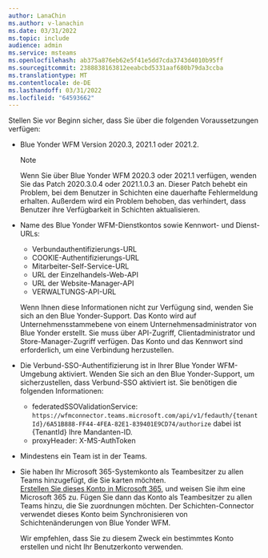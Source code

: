 ```yaml
---
author: LanaChin
ms.author: v-lanachin
ms.date: 03/31/2022
ms.topic: include
audience: admin
ms.service: msteams
ms.openlocfilehash: ab375a876eb62e5f41e5dd7cda3743d4010b95ff
ms.sourcegitcommit: 2388838163812eeabcbd5331aaf680b79da3ccba
ms.translationtype: MT
ms.contentlocale: de-DE
ms.lasthandoff: 03/31/2022
ms.locfileid: "64593662"
---
```

Stellen Sie vor Beginn sicher, dass Sie über die folgenden Voraussetzungen verfügen:

- Blue Yonder WFM Version 2020.3, 2021.1 oder 2021.2.

    > [!NOTE]
    > Wenn Sie über Blue Yonder WFM 2020.3 oder 2021.1 verfügen, wenden Sie das Patch 2020.3.0.4 oder 2021.1.0.3 an. Dieser Patch behebt ein Problem, bei dem Benutzer in Schichten eine dauerhafte Fehlermeldung erhalten. Außerdem wird ein Problem behoben, das verhindert, dass Benutzer ihre Verfügbarkeit in Schichten aktualisieren.

- Name des Blue Yonder WFM-Dienstkontos sowie Kennwort- und Dienst-URLs:

    - Verbundauthentifizierungs-URL
    - COOKIE-Authentifizierungs-URL
    - Mitarbeiter-Self-Service-URL
    - URL der Einzelhandels-Web-API
    - URL der Website-Manager-API
    - VERWALTUNGS-API-URL

    Wenn Ihnen diese Informationen nicht zur Verfügung sind, wenden Sie sich an den Blue Yonder-Support. Das Konto wird auf Unternehmensstammebene von einem Unternehmensadministrator von Blue Yonder erstellt. Sie muss über API-Zugriff, Clientadministrator und Store-Manager-Zugriff verfügen. Das Konto und das Kennwort sind erforderlich, um eine Verbindung herzustellen.
- Die Verbund-SSO-Authentifizierung ist in Ihrer Blue Yonder WFM-Umgebung aktiviert. Wenden Sie sich an den Blue Yonder-Support, um sicherzustellen, dass Verbund-SSO aktiviert ist. Sie benötigen die folgenden Informationen:

    - federatedSSOValidationService: `https://wfmconnector.teams.microsoft.com/api/v1/fedauth/{tenantId}/6A51B888-FF44-4FEA-82E1-839401E9CD74/authorize` dabei ist {TenantId} Ihre Mandanten-ID.
     - proxyHeader: X-MS-AuthToken

- Mindestens ein Team ist in der Teams.
- Sie haben Ihr Microsoft 365-Systemkonto als Teambesitzer zu allen Teams hinzugefügt, die Sie karten möchten.</br> [Erstellen Sie dieses Konto in Microsoft 365](/microsoft-365/admin/add-users/add-users), und weisen Sie ihm eine Microsoft 365 zu. Fügen Sie dann das Konto als Teambesitzer zu allen Teams hinzu, die Sie zuordnungen möchten. Der Schichten-Connector verwendet dieses Konto beim Synchronisieren von Schichtenänderungen von Blue Yonder WFM.

    Wir empfehlen, dass Sie zu diesem Zweck ein bestimmtes Konto erstellen und nicht Ihr Benutzerkonto verwenden.